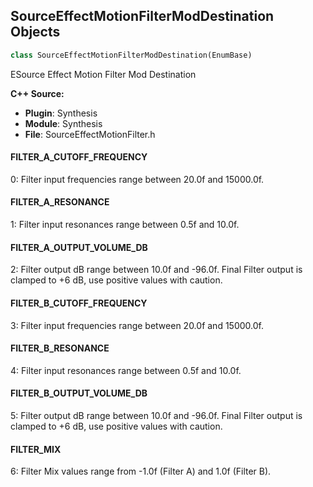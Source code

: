 ## SourceEffectMotionFilterModDestination Objects

```python
class SourceEffectMotionFilterModDestination(EnumBase)
```

ESource Effect Motion Filter Mod Destination

**C++ Source:**

- **Plugin**: Synthesis
- **Module**: Synthesis
- **File**: SourceEffectMotionFilter.h

<a id="unreal.SourceEffectMotionFilterModDestination.FILTER_A_CUTOFF_FREQUENCY"></a>

#### FILTER_A_CUTOFF_FREQUENCY

0: Filter input frequencies range between 20.0f and 15000.0f.

<a id="unreal.SourceEffectMotionFilterModDestination.FILTER_A_RESONANCE"></a>

#### FILTER_A_RESONANCE

1: Filter input resonances range between 0.5f and 10.0f.

<a id="unreal.SourceEffectMotionFilterModDestination.FILTER_A_OUTPUT_VOLUME_DB"></a>

#### FILTER_A_OUTPUT_VOLUME_DB

2: Filter output dB range between 10.0f and -96.0f. Final Filter output is clamped to +6 dB, use positive values with caution.

<a id="unreal.SourceEffectMotionFilterModDestination.FILTER_B_CUTOFF_FREQUENCY"></a>

#### FILTER_B_CUTOFF_FREQUENCY

3: Filter input frequencies range between 20.0f and 15000.0f.

<a id="unreal.SourceEffectMotionFilterModDestination.FILTER_B_RESONANCE"></a>

#### FILTER_B_RESONANCE

4: Filter input resonances range between 0.5f and 10.0f.

<a id="unreal.SourceEffectMotionFilterModDestination.FILTER_B_OUTPUT_VOLUME_DB"></a>

#### FILTER_B_OUTPUT_VOLUME_DB

5: Filter output dB range between 10.0f and -96.0f. Final Filter output is clamped to +6 dB, use positive values with caution.

<a id="unreal.SourceEffectMotionFilterModDestination.FILTER_MIX"></a>

#### FILTER_MIX

6: Filter Mix values range from -1.0f (Filter A) and 1.0f (Filter B).

<a id="unreal.SourceEffectMotionFilterTopology"></a>